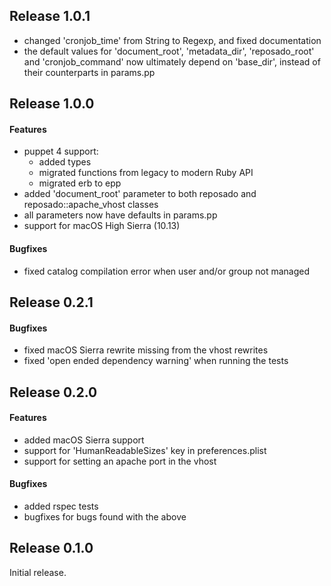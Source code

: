 ## Release 1.0.1

- changed 'cronjob_time' from String to Regexp, and fixed documentation
- the default values for 'document_root', 'metadata_dir', 'reposado_root' and 'cronjob_command' now ultimately depend on 'base_dir', instead of their counterparts in params.pp

## Release 1.0.0

#### Features

- puppet 4 support:
  - added types
  - migrated functions from legacy to modern Ruby API
  - migrated erb to epp
- added 'document_root' parameter to both reposado and reposado::apache_vhost classes
- all parameters now have defaults in params.pp
- support for macOS High Sierra (10.13)

#### Bugfixes

- fixed catalog compilation error when user and/or group not managed

## Release 0.2.1

#### Bugfixes

- fixed macOS Sierra rewrite missing from the vhost rewrites
- fixed 'open ended dependency warning' when running the tests

## Release 0.2.0

#### Features

- added macOS Sierra support
- support for 'HumanReadableSizes' key in preferences.plist
- support for setting an apache port in the vhost

#### Bugfixes

- added rspec tests
- bugfixes for bugs found with the above

## Release 0.1.0

Initial release.
